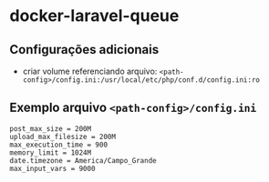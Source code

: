 # docker-laravel-queue


## Configurações adicionais
- criar volume referenciando arquivo: `<path-config>/config.ini:/usr/local/etc/php/conf.d/config.ini:ro`

## Exemplo arquivo `<path-config>/config.ini`

````
post_max_size = 200M
upload_max_filesize = 200M
max_execution_time = 900
memory_limit = 1024M
date.timezone = America/Campo_Grande
max_input_vars = 9000
````
